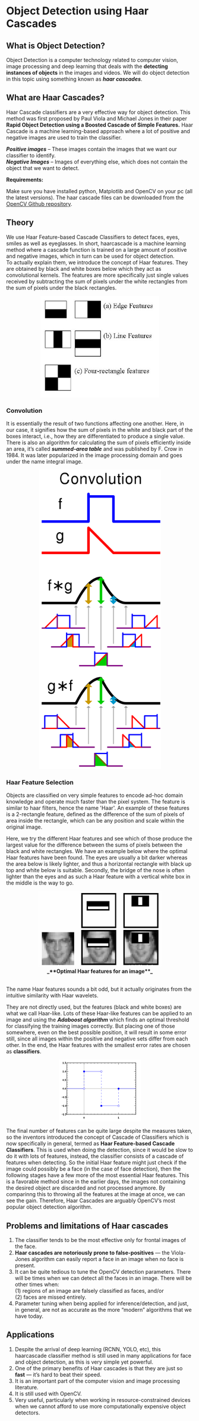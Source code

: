 # **Object Detection using Haar Cascades**

## **What is Object Detection?**

Object Detection is a computer technology related to computer vision, image processing and deep learning that deals with the **detecting instances of objects** in the images and videos. We will do object detection in this topic using something known as _**haar cascades**_.

## **What are Haar Cascades?**

Haar Cascade classifiers are a very effective way for object detection. This method was first proposed by Paul Viola and Michael Jones in their paper **Rapid Object Detection using a Boosted Cascade of Simple Features.** Haar Cascade is a machine learning-based approach where a lot of positive and negative images are used to train the classifier. 

_**Positive images**_ – These images contain the images that we want our classifier to identify.  
_**Negative Images**_ – Images of everything else, which does not contain the object that we want to detect.

**Requirements:**

Make sure you have installed python, Matplotlib and OpenCV on your pc (all the latest versions).
The haar cascade files can be downloaded from the [OpenCV Github repository](https://github.com/opencv/opencv/tree/master/data/haarcascades).

## **Theory**

We use Haar Feature-based Cascade Classifiers to detect faces, eyes, smiles as well as eyeglasses. In short, haarcascade is a machine learning method where a cascade function is trained on a large amount of positive and negative images, which in turn can be used for object detection.  
To actually explain them, we introduce the concept of Haar features. They are obtained by black and white boxes below which they act as convolutional kernels. The features are more specifically just single values received by subtracting the sum of pixels under the white rectangles from the sum of pixels under the black rectangles.

<p align="center">
   <img src="https://github.com/SamarthMR/Intern-Work/blob/main/int-cv-1/images/Object%20detection%20Images/1_hbFPsfsCqV8rf1MV8b8p5w.jpeg"
</p>

### **Convolution**

It is essentially the result of two functions affecting one another. Here, in our case, it signifies how the sum of pixels in the white and black part of the boxes interact, i.e., how they are differentiated to produce a single value.  There is also an algorithm for calculating the sum of pixels efficiently inside an area, it’s called _**summed-area table**_ and was published by F. Crow in 1984. It was later popularized in the image processing domain and goes under the name integral image.

<p align="center">
   <img src="https://github.com/SamarthMR/Intern-Work/blob/main/int-cv-1/images/Object%20detection%20Images/1_CbOUB2WgVOzVRx8iDv5APQ.png"
</p>

### **Haar Feature Selection**

Objects are classified on very simple features to encode ad-hoc domain knowledge and operate much faster than the pixel system. The feature is similar to haar filters, hence the name 'Haar'. An example of these features is a 2-rectangle feature, defined as the difference of the sum of pixels of area inside the rectangle, which can be any position and scale within the original image. 

Here, we try the different Haar features and see which of those produce the largest value for the difference between the sums of pixels between the black and white rectangles. We have an example below where the optimal Haar features have been found. The eyes are usually a bit darker whereas the area below is likely lighter, and thus a horizontal rectangle with black up top and white below is suitable. Secondly, the bridge of the nose is often lighter than the eyes and as such a Haar feature with a vertical white box in the middle is the way to go.

<p align="center">
   <img src="https://github.com/SamarthMR/Intern-Work/blob/main/int-cv-1/images/Object%20detection%20Images/1_64MTUF8nuEvSgBvYmOfhKA.png">
   <br />
   <b> _**Optimal Haar features for an image**_</b>
   <br />

   <br />
</p>

The name Haar features sounds a bit odd, but it actually originates from the intuitive similarity with Haar wavelets.

They are not directly used, but the features (black and white boxes) are what we call Haar-like. Lots of these Haar-like features can be applied to an image and using the _**Adaboost algorithm**_ which finds an optimal threshold for classifying the training images correctly. But placing one of those somewhere, even on the best possible position, it will result in some error still, since all images within the positive and negative sets differ from each other. In the end, the Haar features with the smallest error rates are chosen as **classifiers**.

<p align="center">
   <img src="https://github.com/SamarthMR/Intern-Work/blob/main/int-cv-1/images/Object%20detection%20Images/1_MUeF9CIalU87NC-6T7mNWw.png"
</p>

The final number of features can be quite large despite the measures taken, so the inventors introduced the concept of Cascade of Classifiers which is now specifically in general, termed as **Haar Feature-based Cascade Classifiers**. This is used when doing the detection, since it would be slow to do it with lots of features, instead, the classifier consists of a cascade of features when detecting. So the initial Haar feature might just check if the image could possibly be a face (in the case of face detection), then the following stages have a few more of the most essential Haar features. This is a favorable method since in the earlier days, the images not containing the desired object are discarded and not processed anymore. By comparinng this to throwing all the features at the image at once, we can see the gain. Therefore, Haar Cascades are arguably OpenCV’s most popular object detection algorithm.

## **Problems and limitations of Haar cascades**

1. The classifier tends to be the most effective only for frontal images of the face.  
2. **Haar cascades are notoriously prone to false-positives** — the Viola-Jones algorithm can easily report a face in an image when no face is present.  
3. It can be quite tedious to tune the OpenCV detection parameters. There will be times when we can detect all the faces in an image. There will be other times when:  
    (1) regions of an image are falsely classified as faces, and/or  
    (2) faces are missed entirely.
4. Parameter tuning when being applied for inference/detection, and just, in general, are not as accurate as the more “modern” algorithms that we have today.

## **Applications**

1. Despite the arrival of deep learning (RCNN, YOLO, etc), this haarcascade classifier method is still used in many applications for face and object detection, as this is very simple yet powerful.
2. One of the primary benefits of Haar cascades is that they are just so **fast** — it’s hard to beat their speed.
3. It is an important part of the computer vision and image processing literature.
4. It is still used with OpenCV.
5. Very useful, particularly when working in resource-constrained devices when we cannot afford to use more computationally expensive object detectors.